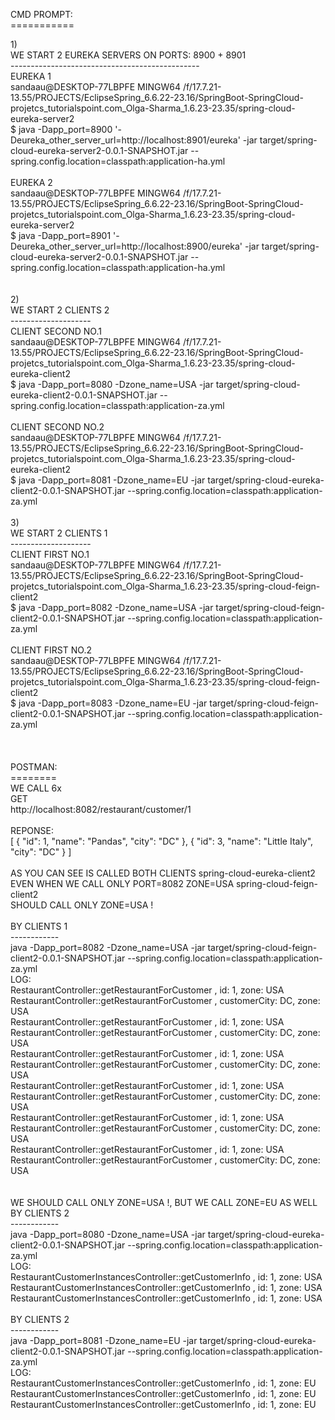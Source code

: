 
CMD PROMPT:<br>
===========<br>

1)<br>
WE START 2 EUREKA SERVERS ON PORTS: 8900 + 8901<br>
-----------------------------------------------<br>
EUREKA 1<br>
sandaau@DESKTOP-77LBPFE MINGW64 /f/17.7.21-13.55/PROJECTS/EclipseSpring_6.6.22-23.16/SpringBoot-SpringCloud-projetcs_tutorialspoint.com_Olga-Sharma_1.6.23-23.35/spring-cloud-eureka-server2<br>
$ java -Dapp_port=8900 '-Deureka_other_server_url=http://localhost:8901/eureka' -jar target/spring-cloud-eureka-server2-0.0.1-SNAPSHOT.jar --spring.config.location=classpath:application-ha.yml<br>
<br>
EUREKA 2<br>
sandaau@DESKTOP-77LBPFE MINGW64 /f/17.7.21-13.55/PROJECTS/EclipseSpring_6.6.22-23.16/SpringBoot-SpringCloud-projetcs_tutorialspoint.com_Olga-Sharma_1.6.23-23.35/spring-cloud-eureka-server2<br>
$ java -Dapp_port=8901 '-Deureka_other_server_url=http://localhost:8900/eureka' -jar target/spring-cloud-eureka-server2-0.0.1-SNAPSHOT.jar --spring.config.location=classpath:application-ha.yml<br>
<br>
<br>
2)<br>
WE START 2 CLIENTS 2<br>
--------------------<br>
CLIENT SECOND NO.1<br>
sandaau@DESKTOP-77LBPFE MINGW64 /f/17.7.21-13.55/PROJECTS/EclipseSpring_6.6.22-23.16/SpringBoot-SpringCloud-projetcs_tutorialspoint.com_Olga-Sharma_1.6.23-23.35/spring-cloud-eureka-client2<br>
$ java -Dapp_port=8080 -Dzone_name=USA -jar target/spring-cloud-eureka-client2-0.0.1-SNAPSHOT.jar --spring.config.location=classpath:application-za.yml<br>
<br>
CLIENT SECOND NO.2<br>
sandaau@DESKTOP-77LBPFE MINGW64 /f/17.7.21-13.55/PROJECTS/EclipseSpring_6.6.22-23.16/SpringBoot-SpringCloud-projetcs_tutorialspoint.com_Olga-Sharma_1.6.23-23.35/spring-cloud-eureka-client2<br>
$ java -Dapp_port=8081 -Dzone_name=EU -jar target/spring-cloud-eureka-client2-0.0.1-SNAPSHOT.jar --spring.config.location=classpath:application-za.yml<br>
<br>
3)<br>
WE START 2 CLIENTS 1<br>
--------------------<br>
CLIENT FIRST NO.1<br>
sandaau@DESKTOP-77LBPFE MINGW64 /f/17.7.21-13.55/PROJECTS/EclipseSpring_6.6.22-23.16/SpringBoot-SpringCloud-projetcs_tutorialspoint.com_Olga-Sharma_1.6.23-23.35/spring-cloud-feign-client2<br>
$ java -Dapp_port=8082 -Dzone_name=USA -jar target/spring-cloud-feign-client2-0.0.1-SNAPSHOT.jar --spring.config.location=classpath:application-za.yml<br>
<br>
CLIENT FIRST NO.2<br>
sandaau@DESKTOP-77LBPFE MINGW64 /f/17.7.21-13.55/PROJECTS/EclipseSpring_6.6.22-23.16/SpringBoot-SpringCloud-projetcs_tutorialspoint.com_Olga-Sharma_1.6.23-23.35/spring-cloud-feign-client2<br>
$ java -Dapp_port=8083 -Dzone_name=EU -jar target/spring-cloud-feign-client2-0.0.1-SNAPSHOT.jar --spring.config.location=classpath:application-za.yml<br>
<br>
<br>
<br>
POSTMAN:<br>
========<br>
WE CALL 6x<br>
GET<br>
http://localhost:8082/restaurant/customer/1<br>
<br>
REPONSE:<br>
[
    {
        "id": 1,
        "name": "Pandas",
        "city": "DC"
    },
    {
        "id": 3,
        "name": "Little Italy",
        "city": "DC"
    }
]<br>
<br>
AS YOU CAN SEE IS CALLED BOTH CLIENTS spring-cloud-eureka-client2 EVEN WHEN WE CALL ONLY PORT=8082 ZONE=USA spring-cloud-feign-client2<br>
SHOULD CALL ONLY ZONE=USA !<br>
<br>
BY CLIENTS 1<br>
------------<br>
java -Dapp_port=8082 -Dzone_name=USA -jar target/spring-cloud-feign-client2-0.0.1-SNAPSHOT.jar --spring.config.location=classpath:application-za.yml<br>
LOG:<br>
RestaurantController::getRestaurantForCustomer , id: 1, zone: USA<br>
RestaurantController::getRestaurantForCustomer , customerCity: DC, zone: USA<br>
RestaurantController::getRestaurantForCustomer , id: 1, zone: USA<br>
RestaurantController::getRestaurantForCustomer , customerCity: DC, zone: USA<br>
RestaurantController::getRestaurantForCustomer , id: 1, zone: USA<br>
RestaurantController::getRestaurantForCustomer , customerCity: DC, zone: USA<br>
RestaurantController::getRestaurantForCustomer , id: 1, zone: USA<br>
RestaurantController::getRestaurantForCustomer , customerCity: DC, zone: USA<br>
RestaurantController::getRestaurantForCustomer , id: 1, zone: USA<br>
RestaurantController::getRestaurantForCustomer , customerCity: DC, zone: USA<br>
RestaurantController::getRestaurantForCustomer , id: 1, zone: USA<br>
RestaurantController::getRestaurantForCustomer , customerCity: DC, zone: USA<br>
<br>
<br>
WE SHOULD CALL ONLY ZONE=USA !, BUT WE CALL ZONE=EU AS WELL<br>
BY CLIENTS 2<br>
------------<br>
java -Dapp_port=8080 -Dzone_name=USA -jar target/spring-cloud-eureka-client2-0.0.1-SNAPSHOT.jar --spring.config.location=classpath:application-za.yml<br>
LOG:<br>
RestaurantCustomerInstancesController::getCustomerInfo , id: 1, zone: USA<br>
RestaurantCustomerInstancesController::getCustomerInfo , id: 1, zone: USA<br>
RestaurantCustomerInstancesController::getCustomerInfo , id: 1, zone: USA<br>
<br>
BY CLIENTS 2<br>
------------<br>
java -Dapp_port=8081 -Dzone_name=EU -jar target/spring-cloud-eureka-client2-0.0.1-SNAPSHOT.jar --spring.config.location=classpath:application-za.yml<br>
LOG:<br>
RestaurantCustomerInstancesController::getCustomerInfo , id: 1, zone: EU<br>
RestaurantCustomerInstancesController::getCustomerInfo , id: 1, zone: EU<br>
RestaurantCustomerInstancesController::getCustomerInfo , id: 1, zone: EU<br>
<br>


